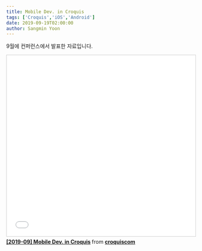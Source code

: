 ```yaml
---
title: Mobile Dev. in Croquis
tags: ['Croquis','iOS','Android']
date: 2019-09-19T02:00:00
author: Sangmin Yoon
---
```


9월에 컨퍼런스에서 발표한 자료입니다.

<!--more-->

<iframe src="//www.slideshare.net/slideshow/embed_code/key/1iVaflQIDd1d0s" width="595" height="485" frameborder="0" marginwidth="0" marginheight="0" scrolling="no" style="border:1px solid #CCC; border-width:1px; margin-bottom:5px; max-width: 100%;" allowfullscreen> </iframe> <div style="margin-bottom:5px"> <strong> <a href="//www.slideshare.net/croquiscom/201909-mobile-dev-in-croquis" title="[2019-09] Mobile Dev. in Croquis" target="_blank">[2019-09] Mobile Dev. in Croquis</a> </strong> from <strong><a href="https://www.slideshare.net/croquiscom" target="_blank">croquiscom</a></strong> </div>
